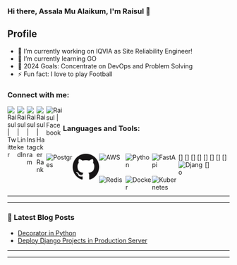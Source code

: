 ### Hi there, Assala Mu Alaikum, I'm Raisul 👋

## Profile
- 🔭 I’m currently working on  IQVIA as  Site Reliability Engineer!
- 🌱 I’m currently learning GO
- 🥅 2024 Goals: Concentrate on DevOps and Problem Solving
- ⚡ Fun fact: I love to  play Football

### Connect with me:

[<img align="left" alt="Raisul | Twitter" width="22px" src="https://cdn.jsdelivr.net/npm/simple-icons@v3/icons/twitter.svg" />][twitter]
[<img align="left" alt="Raisul | LinkedIn" width="22px" src="https://cdn.jsdelivr.net/npm/simple-icons@v3/icons/linkedin.svg" />][linkedin]
[<img align="left" alt="Raisul | Instagram" width="22px" src="https://cdn.jsdelivr.net/npm/simple-icons@v3/icons/instagram.svg" />][instagram]
[<img align="left" alt="Raisul | Hacker Rank" width="22px" src="https://upload.wikimedia.org/wikipedia/commons/4/40/HackerRank_Icon-1000px.png" />][HackerRank]
[<img align="left" alt="Raisul | Facebook" width="38px" src="https://cdn4.iconfinder.com/data/icons/social-icon-4/842/facebook-512.png" />][Facebook]

<br />

### Languages and Tools:
<br/>

[<img align="left" alt="Postgres" width="60px" src="https://upload.wikimedia.org/wikipedia/commons/b/ba/Database-postgres.svg"/>]
[<img align="left" alt="Git" width="60px" src="https://raw.githubusercontent.com/github/explore/78df643247d429f6cc873026c0622819ad797942/topics/github/github.png" />]
[<img align="left" alt="AWS" width="60px" src="https://imageio.forbes.com/specials-images/imageserve/61aff357a4c71fc225ab8ba7/AWS-logo/1960x0.jpg?format=jpg&width=960"/>]
[<img align="left" alt="Python" width="60px" src="https://www.pngitem.com/pimgs/m/159-1595877_python-logo-png-python-logo-transparent-png.png" />]
[<img align="left" alt="FastApi" width="60px" src="https://repository-images.githubusercontent.com/260928305/92388600-8d1c-11ea-9993-a726466b5099" />]
[<img align="left" alt="Django" width="60px" src="https://banner2.cleanpng.com/20180711/rtc/kisspng-django-web-development-web-framework-python-softwa-django-5b45d913f29027.4888902515313042119936.jpg" />]
[<img align="left" alt="Redis" width="60px" src="https://i0.wp.com/www.techrunnr.com/wp-content/uploads/2018/08/redisss.png?fit=308%2C260&ssl=1" />]
[<img align="left" alt="Docker" width="60px" src="https://www.padok.fr/hubfs/Imported_Blog_Media/docker-hub-hack-blog-banner-2.webp"/>]
[<img align="left" alt="Kubernetes" width="60px" src="https://assets-global.website-files.com/6207f5adfd8e615d3d70498b/6239e4bbc2afd66343a7bf78_Kubernetes%20-%20Comp%20Blue.png"/>]



<br />

<br />

---

---

### 📕 Latest Blog Posts
<!-- BLOG-POST-LIST:START -->
- [Decorator in Python](https://medium.com/@raisulislam541/decorator-function-fcba9e62d4c4)
- [Deploy Django Projects in Production Server](https://medium.com/@raisulislam541/deploy-django-project-on-ubuntu-16-04-production-server-step-by-step-fc9e0a837290)



<!-- BLOG-POST-LIST:END -->

---



---


[website]: https://www.myalice.ai/
[twitter]: https://twitter.com/Rai_su_l
[instagram]: https://www.instagram.com/_raisul_
[linkedin]: https://www.linkedin.com/in/mohammad-raisul-islam-403a50103/
[HackerRank]: https://www.hackerrank.com/_Mohammad_
[Medium]: https://medium.com/@raisulislam541
[Facebook]: https://www.facebook.com/raisul.sajal
